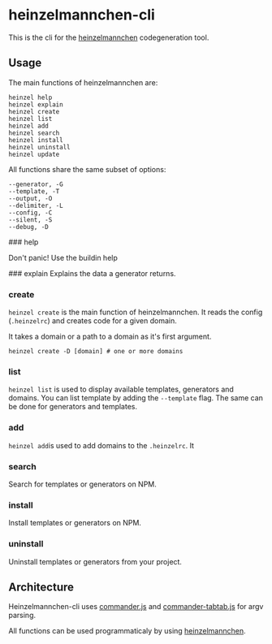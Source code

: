 heinzelmannchen-cli
===================

This is the cli for the [heinzelmannchen](https://github.com/heinzelmannchen/heinzelmannchen) codegeneration tool.

Usage
-----

The main functions of heinzelmannchen are:
```shell
heinzel help
heinzel explain
heinzel create
heinzel list
heinzel add
heinzel search
heinzel install
heinzel uninstall
heinzel update
```

All functions share the same subset of options:
```shell
--generator, -G
--template, -T
--output, -O
--delimiter, -L
--config, -C
--silent, -S
--debug, -D
```

### help

Don't panic! Use the buildin help

### explain
Explains the data a generator returns.

### create

`heinzel create` is the main function of heinzelmannchen.
It reads the config (`.heinzelrc`) and creates code for a given domain.

It takes a domain or a path to a domain as it's first argument.

```shell
heinzel create -D [domain] # one or more domains
```

### list
`heinzel list` is used to display available templates, generators and domains.
You can list template by adding the `--template` flag. The same can be done for generators and templates.

### add
`heinzel add`is used to add domains to the `.heinzelrc`.
It

### search

Search for templates or generators on NPM.

### install

Install templates or generators on NPM.

### uninstall

Uninstall templates or generators from your project.

Architecture
------------

Heinzelmannchen-cli uses [commander.js](https://github.com/visionmedia/commander.js) and [commander-tabtab.js](https://github.com/bencevans/commander-tabtab.js)
for argv parsing.

All functions can be used programmaticaly by using [heinzelmannchen](https://github.com/heinzelmannchen/heinzelmannchen).
